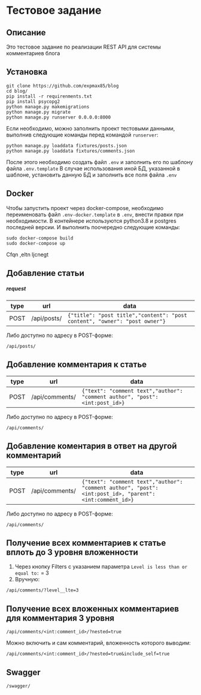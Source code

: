 # Тестовое задание

## Описание
Это тестовое задание по реализации REST API для системы комментариев блога

## Установка
```console
git clone https://github.com/expmax85/blog
cd blog/
pip install -r requirenments.txt
pip install psycopg2
python manage.py makemigrations
python manage.py migrate
python manage.py runserver 0.0.0.0:8000
```
Если необходимо, можно заполнить проект тестовыми данными, выполнив следующие команды перед командой `runserver`:
```console
python manage.py loaddata fixtures/posts.json
python manage.py loaddata fixtures/comments.json
```

После этого необходимо создать файл `.env` и заполнить его по шаблону файла `.env.template`
В случае использования иной БД, указанной в шаблоне, установить данную БД и заполнить все поля файла `.env`

## Docker

Чтобы запустить проект через docker-compose, необходимо переименовать файл `.env-docker.template` в `.env`, внести правки при необходимости.
В контейнере используются python3.8 и postgres последней версии.
И выполнить поочередно следующие команды:
```console
sudo docker-compose build
sudo docker-compose up
```
Cfqn ,eltn ljcnegt

## Добавление статьи

##### request
|type|url|data |
|----|---|-----------|
|POST |/api/posts/|`{"title": "post title","content": "post content", "owner": "post owner"}`|

Либо доступно по адресу в POST-форме:
```
/api/posts/
```

## Добавление комментария к статье
|type|url|data |
|----|---|-----------|
|POST |/api/comments/|`{"text": "comment text","author": "comment author", "post": <int:post_id>}`|

Либо доступно по адресу в POST-форме:
```
/api/comments/
```

## Добавление коментария в ответ на другой комментарий
|type|url|data |
|----|---|-----------|
|POST |/api/comments/|`{"text": "comment text","author": "comment author", "post": <int:post_id>, "parent": <int:comment_id>}`|

Либо доступно по адресу в POST-форме:
```
/api/comments/
```

## Получение всех комментариев к статье вплоть до 3 уровня вложенности
1. Через кнопку Filters c указанием параметра `Level is less than or equal to:` = 3
2. Вручную:
```
/api/comments/?level__lte=3
```

## Получение всех вложенных комментариев для комментария 3 уровня
```
/api/comments/<int:comment_id>/?nested=true
```

Можно включить и сам комментарий, вложенность которого выводим:
```
/api/comments/<int:comment_id>/?nested=true&include_self=true
```

## Swagger
```
/swagger/
```
